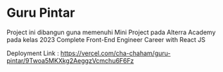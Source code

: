 # Guru Pintar

Project ini dibangun guna memenuhi Mini Project pada Alterra Academy pada kelas 2023 Complete Front-End Engineer Career with React JS

Deployment Link : https://vercel.com/cha-chaham/guru-pintar/9Twoa5MKXkg2AeggzVcmchu6F6Fz
